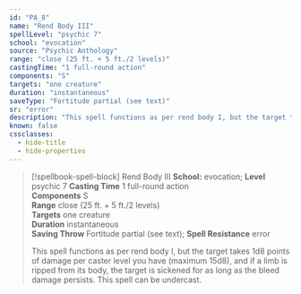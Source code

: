 ```yaml
---
id: "PA_8"
name: "Rend Body III"
spellLevel: "psychic 7"
school: "evocation"
source: "Psychic Anthology"
range: "close (25 ft. + 5 ft./2 levels)"
castingTime: "1 full-round action"
components: "S"
targets: "one creature"
duration: "instantaneous"
saveType: "Fortitude partial (see text)"
sr: "error"
description: "This spell functions as per rend body I, but the target takes 1d8 points of damage per caster level you have (maximum 15d8), and if a limb is ripped from its body, the target is sickened for as long as the bleed damage persists. This spell can be undercast."
known: false
cssclasses:
  - hide-title
  - hide-properties
---
```


> [!spellbook-spell-block] Rend Body III
> **School:** evocation; **Level** psychic 7
> **Casting Time** 1 full-round action  
> **Components** S  
> **Range** close (25 ft. + 5 ft./2 levels)  
> **Targets** one creature  
> **Duration** instantaneous  
> **Saving Throw** Fortitude partial (see text); **Spell Resistance** error
> 
> This spell functions as per rend body I, but the target takes 1d8 points of damage per caster level you have (maximum 15d8), and if a limb is ripped from its body, the target is sickened for as long as the bleed damage persists. This spell can be undercast.